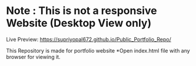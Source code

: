 # Note : This is not a responsive Website (Desktop View only)

Live Preview: https://supriyopal672.github.io/Public_Portfolio_Repo/

This Repository is made for portfolio website
*Open index.html file with any browser for viewing it.
